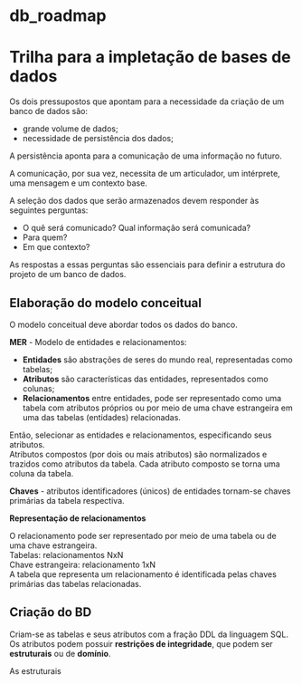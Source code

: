 # db_roadmap
# Trilha para a impletação de bases de dados
Os dois pressupostos que apontam para a necessidade da criação de um banco de dados são:
  
* grande volume de dados;  
* necessidade de persistência dos dados;  
  
A persistência aponta para a comunicação de uma informação no futuro. 
  
A comunicação, por sua vez, necessita de um articulador, um intérprete, uma mensagem e um contexto base.
  
A seleção dos dados que serão armazenados devem responder às seguintes perguntas:
* O quê será comunicado? Qual informação será comunicada?
* Para quem?
* Em que contexto?
  
As respostas a essas perguntas são essenciais para definir a estrutura do projeto de um banco de dados.

## Elaboração do modelo conceitual
O modelo conceitual deve abordar todos os dados do banco.  
  
**MER** - Modelo de entidades e relacionamentos:  
  * **Entidades** são abstrações de seres do mundo real, representadas como tabelas;  
  * **Atributos** são características das entidades, representados como colunas;  
  * **Relacionamentos** entre entidades, pode ser representado como uma tabela com atributos próprios ou por meio de uma chave estrangeira em uma das tabelas (entidades) relacionadas.  

Então, selecionar as entidades e relacionamentos, especificando seus atributos.  
Atributos compostos (por dois ou mais atributos) são normalizados e trazidos como atributos da tabela. Cada atributo composto se torna uma coluna da tabela.  

**Chaves** - atributos identificadores (únicos) de entidades tornam-se chaves primárias da tabela respectiva.

**Representação de relacionamentos**  

O relacionamento pode ser representado por meio de uma tabela ou de uma chave estrangeira.  
Tabelas: relacionamentos NxN  
Chave estrangeira: relacionamento 1xN  
A tabela que representa um relacionamento é identificada pelas chaves primárias das tabelas relacionadas.  

## Criação do BD

Criam-se as tabelas e seus atributos com a fração DDL da linguagem SQL.  
Os atributos podem possuir **restrições de integridade**, que podem ser **estruturais** ou de **domínio**.  

As estruturais 

